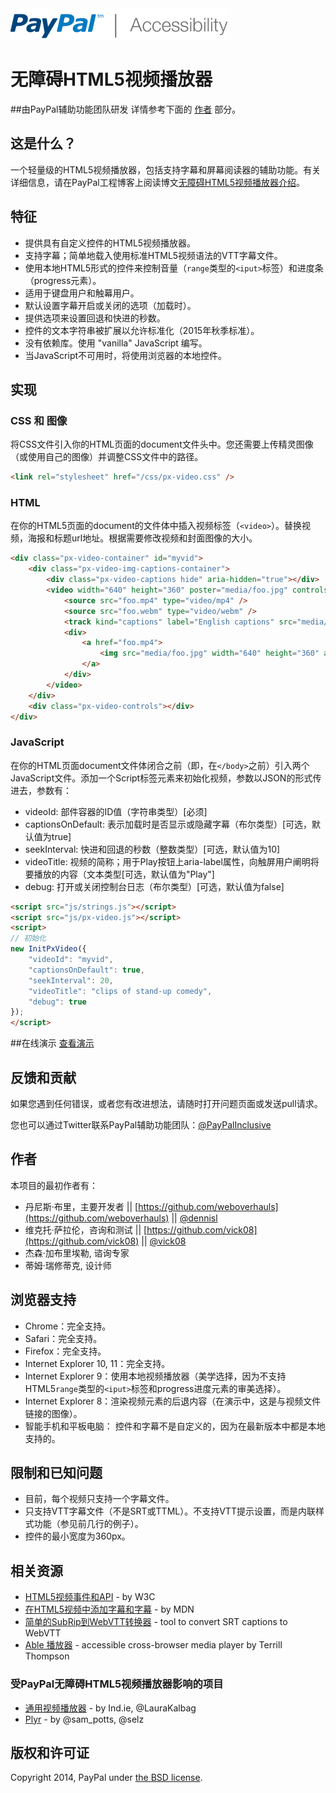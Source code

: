 <img src="images/logo_347x50_PPa11y.png" width="347" height="50" alt="PayPal accessibility logo" />

# 无障碍HTML5视频播放器

##由PayPal辅助功能团队研发
详情参考下面的 [作者](#作者) 部分。

## 这是什么？
一个轻量级的HTML5视频播放器，包括支持字幕和屏幕阅读器的辅助功能。有关详细信息，请在PayPal工程博客上阅读博文[无障碍HTML5视频播放器介绍](https://www.paypal-engineering.com/2014/09/05/introducing-an-accessible-html5-video-player/)。

## 特征
- 提供具有自定义控件的HTML5视频播放器。
- 支持字幕；简单地载入使用标准HTML5视频语法的VTT字幕文件。
- 使用本地HTML5形式的控件来控制音量（`range`类型的`<iput>`标签）和进度条（progress元素）。
- 适用于键盘用户和触幕用户。
- 默认设置字幕开启或关闭的选项（加载时）。
- 提供选项来设置回退和快进的秒数。
- 控件的文本字符串被扩展以允许标准化（2015年秋季标准）。
- 没有依赖库。使用 "vanilla" JavaScript 编写。
- 当JavaScript不可用时，将使用浏览器的本地控件。
## 实现

### CSS 和 图像
将CSS文件引入你的HTML页面的document文件头中。您还需要上传精灵图像（或使用自己的图像）并调整CSS文件中的路径。
```html
<link rel="stylesheet" href="/css/px-video.css" />
```

### HTML
在你的HTML5页面的document的文件体中插入视频标签（`<video>`）。替换视频，海报和标题url地址。根据需要修改视频和封面图像的大小。
```html
<div class="px-video-container" id="myvid">
	<div class="px-video-img-captions-container">
		<div class="px-video-captions hide" aria-hidden="true"></div>
		<video width="640" height="360" poster="media/foo.jpg" controls>
			<source src="foo.mp4" type="video/mp4" />
			<source src="foo.webm" type="video/webm" />
			<track kind="captions" label="English captions" src="media/foo.vtt" srclang="en" default />
			<div>
				<a href="foo.mp4">
					<img src="media/foo.jpg" width="640" height="360" alt="download video" />
				</a>
			</div>
		</video>
	</div>
	<div class="px-video-controls"></div>
</div>
```

### JavaScript
在你的HTML页面document文件体闭合之前（即，在`</body>`之前）引入两个JavaScript文件。添加一个Script标签元素来初始化视频，参数以JSON的形式传进去，参数有：

- videoId: 部件容器的ID值（字符串类型）[必须]
- captionsOnDefault: 表示加载时是否显示或隐藏字幕（布尔类型）[可选，默认值为true]
- seekInterval: 快进和回退的秒数（整数类型）[可选，默认值为10]
- videoTitle: 视频的简称；用于Play按钮上aria-label属性，向触屏用户阐明将要播放的内容（文本类型[可选，默认值为"Play"]
- debug: 打开或关闭控制台日志（布尔类型）[可选，默认值为false]

```html
<script src="js/strings.js"></script>
<script src="js/px-video.js"></script>
<script>
// 初始化
new InitPxVideo({
	"videoId": "myvid",
	"captionsOnDefault": true,
	"seekInterval": 20,
	"videoTitle": "clips of stand-up comedy",
	"debug": true
});
</script>
```

##在线演示
[查看演示](http://paypal.github.io/accessible-html5-video-player/)

## 反馈和贡献
如果您遇到任何错误，或者您有改进想法，请随时打开问题页面或发送pull请求。

您也可以通过Twitter联系PayPal辅助功能团队：[@PayPalInclusive](https://twitter.com/paypalinclusive)

## 作者
本项目的最初作者有：
- 丹尼斯·布里，主要开发者 || [https://github.com/weboverhauls](https://github.com/weboverhauls) || [@dennisl](https://twitter.com/dennisl)
- 维克托·萨拉伦，咨询和测试 || [https://github.com/vick08](https://github.com/vick08) || [@vick08](https://twitter.com/vick08)
- 杰森·加布里埃勒, 谘询专家
- 蒂姆·瑞修蒂克, 设计师

## 浏览器支持
- Chrome：完全支持。
- Safari：完全支持。
- Firefox：完全支持。
- Internet Explorer 10, 11：完全支持。
- Internet Explorer 9：使用本地视频播放器（美学选择，因为不支持HTML5`range`类型的`<iput>`标签和progress进度元素的审美选择）。
- Internet Explorer 8：渲染视频元素的后退内容（在演示中，这是与视频文件链接的图像）。
- 智能手机和平板电脑： 控件和字幕不是自定义的，因为在最新版本中都是本地支持的。

## 限制和已知问题
- 目前，每个视频只支持一个字幕文件。
- 只支持VTT字幕文件（不是SRT或TTML）。不支持VTT提示设置，而是内联样式功能（参见前几行的例子）。
- 控件的最小宽度为360px。

## 相关资源
- [HTML5视频事件和API](http://www.w3.org/2010/05/video/mediaevents.html) - by W3C
- [在HTML5视频中添加字幕和字幕](https://developer.mozilla.org/en-US/Apps/Build/Audio_and_video_delivery/Adding_captions_and_subtitles_to_HTML5_video#Internet_Explorer) - by MDN
- [简单的SubRip到WebVTT转换器](https://atelier.u-sub.net/srt2vtt/) - tool to convert SRT captions to WebVTT
- [Able 播放器](https://github.com/ableplayer/ableplayer) - accessible cross-browser media player by Terrill Thompson

### 受PayPal无障碍HTML5视频播放器影响的项目
- [通用视频播放器](https://source.ind.ie/project/video-player) - by Ind.ie, @LauraKalbag
- [Plyr](https://github.com/selz/plyr) - by @sam_potts, @selz

## 版权和许可证
Copyright 2014, PayPal under [the BSD license](LICENSE.md).

